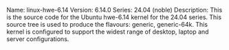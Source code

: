 Name:    linux-hwe-6.14
Version: 6.14.0
Series:  24.04 (noble)
Description:
    This is the source code for the Ubuntu hwe-6.14 kernel for the 24.04 series. This
    source tree is used to produce the flavours: generic, generic-64k.
    This kernel is configured to support the widest range of desktop, laptop and
    server configurations.
